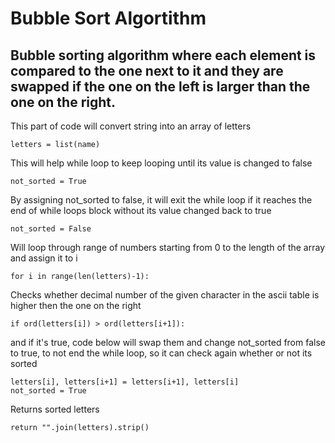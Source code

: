 # Bubble Sort Algortithm
## Bubble sorting algorithm where each element is compared to the one next to it and they are swapped if the one on the left is larger than the one on the right.

This part of code will convert string into an array of letters
```
letters = list(name)
```

This will help while loop to keep looping until its value is changed to false
```
not_sorted = True
```

By assigning not_sorted to false, it will exit the while loop if it reaches the end of while loops block without its value changed back to true
```
not_sorted = False
```

Will loop through range of numbers starting from 0 to the length of the array and assign it to i
```
for i in range(len(letters)-1):
```

Checks whether decimal number of the given character in the ascii table is higher then the one on the right
```
if ord(letters[i]) > ord(letters[i+1]):
```
and if it's true, code below will swap them and change not_sorted from false to true, to not end the while loop, so it can check again whether or not its sorted
```
letters[i], letters[i+1] = letters[i+1], letters[i]
not_sorted = True
```

Returns sorted letters
```
return "".join(letters).strip()
```
